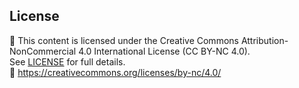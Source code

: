 
## License

📄 This content is licensed under the Creative Commons Attribution-NonCommercial 4.0 International License (CC BY-NC 4.0).  
See [LICENSE](./LICENSE) for full details.  
🔗 https://creativecommons.org/licenses/by-nc/4.0/
